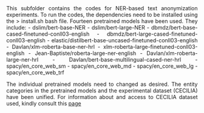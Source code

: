<div align="justify">This subfolder contains the codes for NER-based text anonymization experiments. To run the codes, the dependencies need to be installed using the > install.sh bash file. Fourteen pretrained models have been used. They include:
- dslim/bert-base-NER
- dslim/bert-large-NER
- dbmdz/bert-base-cased-finetuned-conll03-english
- dbmdz/bert-large-cased-finetuned-conll03-english
- elastic/distilbert-base-uncased-finetuned-conll03-english
- Davlan/xlm-roberta-base-ner-hrl
- xlm-roberta-large-finetuned-conll03-english
- Jean-Baptiste/roberta-large-ner-english
- Davlan/xlm-roberta-large-ner-hrl
- Davlan/bert-base-multilingual-cased-ner-hrl
- spacy/en_core_web_sm
- spacy/en_core_web_md
- spacy/en_core_web_lg
- spacy/en_core_web_trf

The individual pretrained models need to changed as desired. The entity categories in the pretrained models and the experimental dataset (CECILIA) have been unified. For information about and access to CECILIA dataset used, kindly consult this [page](https://gvis.unileon.es/datasets-cecilia-10c-900-ner/)</div>
